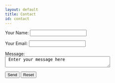 ```yaml
---
layout: default
title: Contact
id: contact
---
```


<form name="contact" method="POST" data-netlify="true">
    <p>
        <label> Your Name: <input type="text" name="name"/> </label>
    </p>
    <p>
        <label> Your Email: <input type="email" name="email"/> </label>
    </p>
    <p>
        Message:<br>
        <textarea name:"message" id="message" cols="40" rows="2"> Enter your message here</textarea>
    </p>
    <p>
        <button type="submit"> Send</button>
        <button type="reset"> Reset</button>
    </p>
</form>
